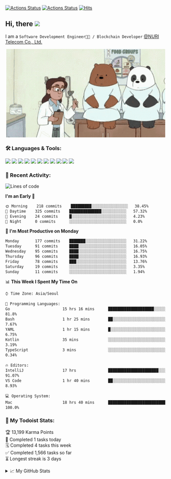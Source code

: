 
[![Actions Status](https://github.com/ddok2/ddok2/workflows/Todoist%20Readme/badge.svg)](https://github.com/ddok2/ddok2/actions)
[![Actions Status](https://github.com/ddok2/ddok2/workflows/wakatime-stats/badge.svg)](https://github.com/ddok2/ddok2/actions)
[![Hits](https://hits.seeyoufarm.com/api/count/incr/badge.svg?url=https%3A%2F%2Fgithub.com%2Fddok2)](https://hits.seeyoufarm.com)

<!-- ![visitors](https://visitor-badge.laobi.icu/badge?page_id=ddok2.ddok2) -->
## Hi, there <img src="https://raw.githubusercontent.com/MartinHeinz/MartinHeinz/master/wave.gif" width="25px">

I am a `Software Development Engineer🧑‍💻 / Blockchain Developer` [@NURI Telecom Co., Ltd.](http://www.nuritelecom.com)


<p align="center">
<img align="center" alt="GIF" src="img/debugging.gif" />
</p>


### 🛠 Languages & Tools:
<p>
    <img src="https://img.shields.io/badge/go-%2300ADD8.svg?&style=for-the-badge&logo=go&logoColor=white"/>
    <img src="https://img.shields.io/badge/node.js%20-%2343853D.svg?&style=for-the-badge&logo=node.js&logoColor=white"/>
    <img src="https://img.shields.io/badge/javascript%20-%23323330.svg?&style=for-the-badge&logo=javascript&logoColor=%23F7DF1E"/>
    <img src="https://img.shields.io/badge/typescript%20-%23007ACC.svg?&style=for-the-badge&logo=typescript&logoColor=white"/>
    <img src="https://img.shields.io/badge/python%20-%2314354C.svg?&style=for-the-badge&logo=python&logoColor=white"/>
    <img src="https://img.shields.io/badge/react%20-%2320232a.svg?&style=for-the-badge&logo=react&logoColor=%2361DAFB"/>
    <img src="https://img.shields.io/badge/AWS%20-%23FF9900.svg?&style=for-the-badge&logo=amazon-aws&logoColor=white"/>
    <img src="https://img.shields.io/badge/Google%20Cloud%20-%234285F4.svg?&style=for-the-badge&logo=google-cloud&logoColor=white"/>
    <img src="https://img.shields.io/badge/docker%20-%230db7ed.svg?&style=for-the-badge&logo=docker&logoColor=white"/>
    <img src="https://img.shields.io/badge/kubernetes%20-%23326ce5.svg?&style=for-the-badge&logo=kubernetes&logoColor=white"/>
    <img src="https://img.shields.io/badge/ansible%20-%231A1918.svg?&style=for-the-badge&logo=ansible&logoColor=white"/>
</p>

### 🌈 Recent Activity:
<!--START_SECTION:waka-->
![Lines of code](https://img.shields.io/badge/From%20Hello%20World%20I%27ve%20Written-630529%20lines%20of%20code-blue)

**I'm an Early 🐤** 

```text
🌞 Morning    218 commits    █████████░░░░░░░░░░░░░░░░   38.45% 
🌆 Daytime    325 commits    ██████████████░░░░░░░░░░░   57.32% 
🌃 Evening    24 commits     █░░░░░░░░░░░░░░░░░░░░░░░░   4.23% 
🌙 Night      0 commits      ░░░░░░░░░░░░░░░░░░░░░░░░░   0.0%

```
📅 **I'm Most Productive on Monday** 

```text
Monday       177 commits    ███████░░░░░░░░░░░░░░░░░░   31.22% 
Tuesday      91 commits     ████░░░░░░░░░░░░░░░░░░░░░   16.05% 
Wednesday    95 commits     ████░░░░░░░░░░░░░░░░░░░░░   16.75% 
Thursday     96 commits     ████░░░░░░░░░░░░░░░░░░░░░   16.93% 
Friday       78 commits     ███░░░░░░░░░░░░░░░░░░░░░░   13.76% 
Saturday     19 commits     ░░░░░░░░░░░░░░░░░░░░░░░░░   3.35% 
Sunday       11 commits     ░░░░░░░░░░░░░░░░░░░░░░░░░   1.94%

```


📊 **This Week I Spent My Time On** 

```text
⌚︎ Time Zone: Asia/Seoul

💬 Programming Languages: 
Go                       15 hrs 16 mins      ████████████████████░░░░░   81.8% 
Bash                     1 hr 25 mins        ██░░░░░░░░░░░░░░░░░░░░░░░   7.67% 
YAML                     1 hr 15 mins        █░░░░░░░░░░░░░░░░░░░░░░░░   6.75% 
Kotlin                   35 mins             ░░░░░░░░░░░░░░░░░░░░░░░░░   3.19% 
TypeScript               3 mins              ░░░░░░░░░░░░░░░░░░░░░░░░░   0.34%

🔥 Editors: 
IntelliJ                 17 hrs              ██████████████████████░░░   91.07% 
VS Code                  1 hr 40 mins        ██░░░░░░░░░░░░░░░░░░░░░░░   8.93%

💻 Operating System: 
Mac                      18 hrs 40 mins      █████████████████████████   100.0%

```


<!--END_SECTION:waka-->

### 🚧 My Todoist Stats:
<!-- TODO-IST:START -->
🏆  13,199 Karma Points           
🌸  Completed 1 tasks today           
🗓  Completed 4 tasks this week           
✅  Completed 1,566 tasks so far           
⏳  Longest streak is 3 days
<!-- TODO-IST:END -->

<details>
<summary>📈 My GitHub Stats</summary>
<p align="center"> <img src="https://github-readme-stats.vercel.app/api?username=ddok2&show_icons=true" alt="ddok2" />
</details>
